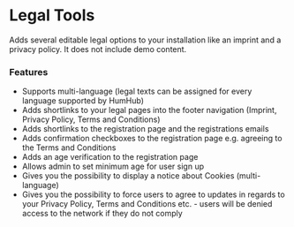 # Legal Tools

Adds several editable legal options to your installation like an imprint and a privacy policy. It does not include demo content.

### Features

- Supports multi-language (legal texts can be assigned for every language supported by HumHub)
- Adds shortlinks to your legal pages into the footer navigation (Imprint, Privacy Policy, Terms and Conditions)
- Adds shortlinks to the registration page and the registrations emails
- Adds confirmation checkboxes to the registration page e.g. agreeing to the Terms and Conditions
- Adds an age verification to the registration page
- Allows admin to set minimum age for user sign up
- Gives you the possibility to display a notice about Cookies (multi-language)
- Gives you the possibility to force users to agree to updates in regards to your Privacy Policy, Terms and Conditions etc. - users will be denied access to the network if they do not comply 
